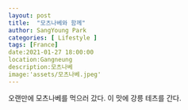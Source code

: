 ```yaml
---
layout: post
title:  "모츠나베와 함께"
author: SangYoung Park
categories: [ Lifestyle ]
tags: [France]
date:2021-01-27 18:00:00
location:Gangneung
description:모츠나베
image:'assets/모츠나베.jpeg'
---
```


오랜만에 모츠나베를 먹으러 갔다. 이 맛에 강릉 테츠를 간다.